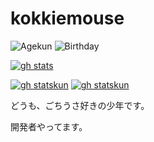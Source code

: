 # kokkiemouse
![Agekun](https://img.shields.io/badge/Age-14-00AEEF?style=popout-square)
![Birthday](https://img.shields.io/badge/Birthday-2/3-purple?style=popout-square)

[![gh stats](https://github-readme-stats.vercel.app/api?username=kokkiemouse&count_private=true&show_icons=true&theme=gotham)](https://github.com/kokkiemouse)

[![gh statskun](https://github-readme-stats.vercel.app/api/pin/?username=FascodeNet&repo=LFBS&theme=gotham)](https://github.com/FascodeNet/LFBS)
[![gh statskun](https://github-readme-stats.vercel.app/api/pin/?username=FascodeNet&repo=flast-gecko&theme=gotham)](https://github.com/FascodeNet/LFBS)

どうも、ごちうさ好きの少年です。

開発者やってます。